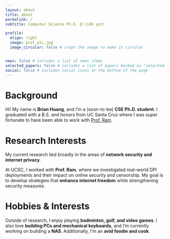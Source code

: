 ```yaml
---
layout: about
title: about
permalink: /
subtitle: Computer Science Ph.D. @ (idk yet)

profile:
  align: right
  image: prof_pic.jpg
  image_circular: false # crops the image to make it circular


news: false # includes a list of news items
selected_papers: false # includes a list of papers marked as "selected={true}"
social: false # includes social icons at the bottom of the page
---
```


# Background
Hi! My name is **Brian Huang**, and I’m a (soon-to-be) **CSE Ph.D. student**. I graduated with a B.S. and honors from UC Santa Cruz where I was super fortunate to have been able to work with [Prof. Ram](https://ramakrishnansr.com/).

# Research Interests
My current research lied broadly in the areas of **network security and internet privacy**. 

At UCSC, I worked with **Prof. Ram**, where we investigated real-world DPI deployments and their impact on online security and censorship. My goal is to develop strategies that **enhance internet freedom** while strengthening security measures.

# Hobbies & Interests
Outside of research, I enjoy playing **badminton, golf, and video games**. I also love **building PCs and mechanical keyboards**, and I’m currently working on building a **NAS**. Additionally, I’m an **avid foodie and cook**.
